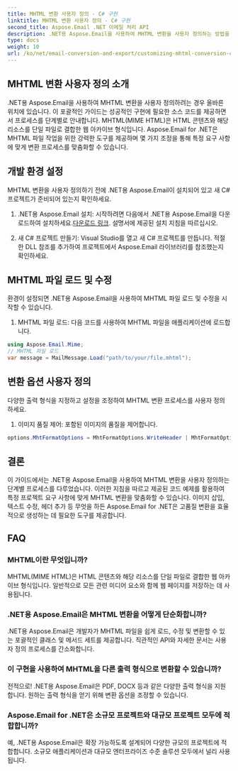 ```yaml
---
title: MHTML 변환 사용자 정의 - C# 구현
linktitle: MHTML 변환 사용자 정의 - C# 구현
second_title: Aspose.Email .NET 이메일 처리 API
description: .NET용 Aspose.Email을 사용하여 MHTML 변환을 사용자 정의하는 방법을 알아보세요. C# 소스 코드를 사용한 단계별 가이드입니다.
type: docs
weight: 10
url: /ko/net/email-conversion-and-export/customizing-mhtml-conversion-csharp-implementation/
---
```


## MHTML 변환 사용자 정의 소개

.NET용 Aspose.Email을 사용하여 MHTML 변환을 사용자 정의하려는 경우 올바른 위치에 있습니다. 이 포괄적인 가이드는 성공적인 구현에 필요한 소스 코드를 제공하면서 프로세스를 단계별로 안내합니다. MHTML(MIME HTML)은 HTML 콘텐츠와 해당 리소스를 단일 파일로 결합한 웹 아카이브 형식입니다. Aspose.Email for .NET은 MHTML 파일 작업을 위한 강력한 도구를 제공하며 몇 가지 조정을 통해 특정 요구 사항에 맞게 변환 프로세스를 맞춤화할 수 있습니다.

## 개발 환경 설정

MHTML 변환을 사용자 정의하기 전에 .NET용 Aspose.Email이 설치되어 있고 새 C# 프로젝트가 준비되어 있는지 확인하세요.

1. .NET용 Aspose.Email 설치:
시작하려면 다음에서 .NET용 Aspose.Email을 다운로드하여 설치하세요.[다운로드 링크](https://releases.aspose.com/email/net). 설명서에 제공된 설치 지침을 따르십시오.

2. 새 C# 프로젝트 만들기:
Visual Studio를 열고 새 C# 프로젝트를 만듭니다. 적절한 DLL 참조를 추가하여 프로젝트에서 Aspose.Email 라이브러리를 참조했는지 확인하세요.

## MHTML 파일 로드 및 수정

환경이 설정되면 .NET용 Aspose.Email을 사용하여 MHTML 파일 로드 및 수정을 시작할 수 있습니다.

1. MHTML 파일 로드:
다음 코드를 사용하여 MHTML 파일을 애플리케이션에 로드합니다.

```csharp
using Aspose.Email.Mime;
// MHTML 파일 로드
var message = MailMessage.Load("path/to/your/file.mhtml");
```

## 변환 옵션 사용자 정의

다양한 출력 형식을 지정하고 설정을 조정하여 MHTML 변환 프로세스를 사용자 정의하세요.

1. 이미지 품질 제어:
포함된 이미지의 품질을 제어합니다.

```csharp
options.MhtFormatOptions = MhtFormatOptions.WriteHeader | MhtFormatOptions.HideExtraPrintHeader;
```

## 결론

이 가이드에서는 .NET용 Aspose.Email을 사용하여 MHTML 변환을 사용자 정의하는 단계별 프로세스를 다루었습니다. 이러한 지침을 따르고 제공된 코드 예제를 활용하여 특정 프로젝트 요구 사항에 맞게 MHTML 변환을 맞춤화할 수 있습니다. 이미지 삽입, 텍스트 수정, 헤더 추가 등 무엇을 하든 Aspose.Email for .NET은 고품질 변환을 효율적으로 생성하는 데 필요한 도구를 제공합니다.

## FAQ

### MHTML이란 무엇입니까?

MHTML(MIME HTML)은 HTML 콘텐츠와 해당 리소스를 단일 파일로 결합한 웹 아카이브 형식입니다. 일반적으로 모든 관련 미디어 요소와 함께 웹 페이지를 저장하는 데 사용됩니다.

### .NET용 Aspose.Email은 MHTML 변환을 어떻게 단순화합니까?

.NET용 Aspose.Email은 개발자가 MHTML 파일을 쉽게 로드, 수정 및 변환할 수 있는 포괄적인 클래스 및 메서드 세트를 제공합니다. 직관적인 API와 자세한 문서는 사용자 정의 프로세스를 간소화합니다.

### 이 구현을 사용하여 MHTML을 다른 출력 형식으로 변환할 수 있습니까?

전적으로! .NET용 Aspose.Email은 PDF, DOCX 등과 같은 다양한 출력 형식을 지원합니다. 원하는 출력 형식을 얻기 위해 변환 옵션을 조정할 수 있습니다.

### Aspose.Email for .NET은 소규모 프로젝트와 대규모 프로젝트 모두에 적합합니까?

예, .NET용 Aspose.Email은 확장 가능하도록 설계되어 다양한 규모의 프로젝트에 적합합니다. 소규모 애플리케이션과 대규모 엔터프라이즈 수준 솔루션 모두에서 널리 사용됩니다.